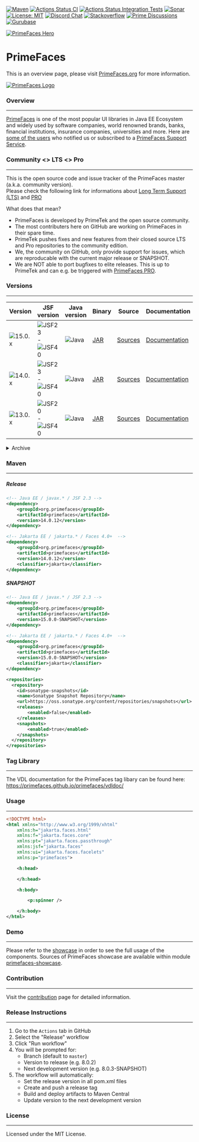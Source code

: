 [![Maven](https://img.shields.io/maven-central/v/org.primefaces/primefaces.svg)](https://repo.maven.apache.org/maven2/org/primefaces/primefaces/)
[![Actions Status CI](https://github.com/primefaces/primefaces/workflows/CI/badge.svg)](https://github.com/primefaces/primefaces/actions/workflows/build.yml)
[![Actions Status Integration Tests](https://github.com/primefaces/primefaces/workflows/IT/badge.svg)](https://github.com/primefaces/primefaces/actions/workflows/nightly.yml)
[![Sonar](https://sonarcloud.io/api/project_badges/measure?project=org.primefaces%3Aprimefaces&metric=alert_status)](https://sonarcloud.io/dashboard?id=org.primefaces%3Aprimefaces)
[![License: MIT](https://img.shields.io/badge/License-MIT-yellow.svg)](https://opensource.org/licenses/MIT)
[![Discord Chat](https://img.shields.io/discord/557940238991753223.svg?color=7289da&label=chat&logo=discord)](https://discord.gg/gzKFYnpmCY)
[![Stackoverflow](https://img.shields.io/badge/StackOverflow-primefaces-chocolate.svg)](https://stackoverflow.com/questions/tagged/primefaces+jsf)
[![Prime Discussions](https://img.shields.io/github/discussions-search?query=org%3Aprimefaces&logo=github&label=Prime%20Discussions&link=https%3A%2F%2Fgithub.com%2Forgs%2Fprimefaces%2Fdiscussions)](https://github.com/orgs/primefaces/discussions)
[![Gurubase](https://img.shields.io/badge/Gurubase-Ask%20PrimeFaces%20Guru-006BFF)](https://gurubase.io/g/primefaces)

[![PrimeFaces Hero](https://www.primefaces.org/wp-content/uploads/2021/10/PrimeFaces-GitHub-2021Q4.jpg "PrimeFaces Hero")](https://www.primefaces.org/showcase)

# PrimeFaces

This is an overview page, please visit [PrimeFaces.org](https://www.primefaces.org) for more information.

[![PrimeFaces Logo](https://www.primefaces.org/wp-content/uploads/2016/10/prime_logo_new.png)](https://www.primefaces.org/showcase)

### Overview
***

[PrimeFaces](https://www.primefaces.org/) is one of the most popular UI libraries in Java EE Ecosystem and widely used by software companies, world renowned brands, banks, financial institutions, insurance companies, universities and more. Here are [some of the users](https://www.primefaces.org/whouses) who notified us or subscribed to a [PrimeFaces Support Service](https://www.primefaces.org/support).

### Community <> LTS <> Pro
***

This is the open source code and issue tracker of the PrimeFaces master (a.k.a. community version).  
Please check the following link for informations about [Long Term Support (LTS)](https://www.primefaces.org/showcase/lts.xhtml) and [PRO](https://www.primefaces.org/support/)  

What does that mean?
- PrimeFaces is developed by PrimeTek and the open source community.
- The most contributers here on GitHub are working on PrimeFaces in their spare time.
- PrimeTek pushes fixes and new features from their closed source LTS and Pro repositories to the community edition.
- We, the community on GitHub, only provide support for issues, which are reproducable with the current major release or SNAPSHOT.
- We are NOT able to port bugfixes to elite releases. This is up to PrimeTek and can e.g. be triggered with [PrimeFaces PRO](https://www.primefaces.org/support/).

### Versions
***

Version | JSF version | Java version | Binary | Source | Documentation | Showcase Binary
------------ | ------------- | ------------- | -------------  | ------------- | ------------- | ------------- |
![15.0.x](https://img.shields.io/maven-central/v/org.primefaces/primefaces.svg?versionPrefix=15&color=cyan)| ![JSF23](https://img.shields.io/badge/JSF-2.3-purple.svg) -  ![JSF40](https://img.shields.io/badge/JSF-4.0-green.svg) | ![Java](https://img.shields.io/badge/Java%2011+-blue.svg) | [JAR](https://search.maven.org/remotecontent?filepath=org/primefaces/primefaces/15.0.0-RC1/primefaces-15.0.0-RC1.jar)  | [Sources](https://search.maven.org/remotecontent?filepath=org/primefaces/primefaces/15.0.0-RC1/primefaces-15.0.0-RC1-sources.jar) | [Documentation](https://primefaces.github.io/primefaces/15_0_0/#/) | [WAR](https://repo1.maven.org/maven2/org/primefaces/primefaces-showcase/15.0.0-RC1/primefaces-showcase-15.0.0-RC1.war)
![14.0.x](https://img.shields.io/maven-central/v/org.primefaces/primefaces.svg?versionPrefix=14&color=cyan)| ![JSF23](https://img.shields.io/badge/JSF-2.3-purple.svg) -  ![JSF40](https://img.shields.io/badge/JSF-4.0-green.svg) | ![Java](https://img.shields.io/badge/Java%2011+-blue.svg) | [JAR](https://search.maven.org/remotecontent?filepath=org/primefaces/primefaces/14.0.12/primefaces-14.0.12.jar)  | [Sources](https://search.maven.org/remotecontent?filepath=org/primefaces/primefaces/14.0.12/primefaces-14.0.12-sources.jar) | [Documentation](https://primefaces.github.io/primefaces/14_0_0/#/) | [WAR](https://repo1.maven.org/maven2/org/primefaces/primefaces-showcase/14.0.12/primefaces-showcase-14.0.12.war)
![13.0.x](https://img.shields.io/maven-central/v/org.primefaces/primefaces.svg?versionPrefix=13&color=cyan)| ![JSF20](https://img.shields.io/badge/JSF-2.0-yellow.svg) -  ![JSF40](https://img.shields.io/badge/JSF-4.0-green.svg) |  ![Java](https://img.shields.io/badge/Java%208+-blue.svg) | [JAR](https://search.maven.org/remotecontent?filepath=org/primefaces/primefaces/13.0.10/primefaces-13.0.10.jar)  | [Sources](https://search.maven.org/remotecontent?filepath=org/primefaces/primefaces/13.0.10/primefaces-13.0.10-sources.jar) | [Documentation](https://primefaces.github.io/primefaces/13_0_0/#/) | [WAR](https://repo1.maven.org/maven2/org/primefaces/primefaces-showcase/13.0.10/primefaces-showcase-13.0.10.war)

<details>
  <summary>Archive</summary>
  

Version | JSF version | Java version | Binary | Source | Documentation
------------ | ------------- | ------------- | -------------  | ------------- | ------------- |
![12.0.x](https://img.shields.io/maven-central/v/org.primefaces/primefaces.svg?versionPrefix=12&color=cyan)| ![JSF20](https://img.shields.io/badge/JSF-2.0-yellow.svg) -  ![JSF40](https://img.shields.io/badge/JSF-4.0-green.svg) | ![Java](https://img.shields.io/badge/Java%208+-blue.svg) | [JAR](https://search.maven.org/remotecontent?filepath=org/primefaces/primefaces/12.0.0/primefaces-12.0.0.jar)  | [Sources](https://search.maven.org/remotecontent?filepath=org/primefaces/primefaces/12.0.0/primefaces-12.0.0-sources.jar) | [Documentation](https://primefaces.github.io/primefaces/12_0_0/#/) | [WAR](https://repo1.maven.org/maven2/org/primefaces/primefaces-showcase/12.0.0/primefaces-showcase-12.0.0.war)
11.0.0| 2.0 - 4.0 | 8 - ? | [primefaces-11.0.0.jar](https://search.maven.org/remotecontent?filepath=org/primefaces/primefaces/11.0.0/primefaces-11.0.0.jar)  | [primefaces-11.0.0-sources.jar](https://search.maven.org/remotecontent?filepath=org/primefaces/primefaces/11.0.0/primefaces-11.0.0-sources.jar) | [11.0.0 Documentation](https://primefaces.github.io/primefaces/11_0_0/#/)
10.0.0| 2.0 - 3.0 | 8 - ? | [primefaces-10.0.0.jar](https://search.maven.org/remotecontent?filepath=org/primefaces/primefaces/10.0.0/primefaces-10.0.0.jar)  | [primefaces-10.0.0-sources.jar](https://search.maven.org/remotecontent?filepath=org/primefaces/primefaces/10.0.0/primefaces-10.0.0-sources.jar) | [10.0.0 Documentation](https://primefaces.github.io/primefaces/10_0_0/#/)
8.0| 2.0 - 2.3 | 8 - ? | [primefaces-8.0.jar](https://search.maven.org/remotecontent?filepath=org/primefaces/primefaces/8.0/primefaces-8.0.jar)  | [primefaces-8.0-sources.jar](https://search.maven.org/remotecontent?filepath=org/primefaces/primefaces/8.0/primefaces-8.0-sources.jar) | [8.0 Documentation](https://primefaces.github.io/primefaces/8_0/#/)
7.0| 2.0 - 2.3 | 7 - ? | [primefaces-7.0.jar](https://search.maven.org/remotecontent?filepath=org/primefaces/primefaces/7.0/primefaces-7.0.jar)  | [primefaces-7.0-sources.jar](https://search.maven.org/remotecontent?filepath=org/primefaces/primefaces/7.0/primefaces-7.0-sources.jar) | [7.0 Documentation](https://primefaces.github.io/primefaces/7_0/#/)
6.2| 2.0 - 2.3 | 6 - ? | [primefaces-6.2.jar](https://search.maven.org/remotecontent?filepath=org/primefaces/primefaces/6.2/primefaces-6.2.jar)  | [primefaces-6.2-sources.jar](https://search.maven.org/remotecontent?filepath=org/primefaces/primefaces/6.2/primefaces-6.2-sources.jar) | [6.2 Documentation](https://www.primefaces.org/docs/guide/primefaces_user_guide_6_2.pdf)
6.1| 2.0 - 2.3 | 5 - ? | [primefaces-6.1.jar](http://search.maven.org/remotecontent?filepath=org/primefaces/primefaces/6.1/primefaces-6.1.jar)  | [primefaces-6.1-sources.jar](http://search.maven.org/remotecontent?filepath=org/primefaces/primefaces/6.1/primefaces-6.1-sources.jar) | [6.1 Documentation](https://www.primefaces.org/docs/guide/primefaces_user_guide_6_1.pdf)
6.0| 2.0 - 2.2 | 5 - ? | [primefaces-6.0.jar](https://search.maven.org/remotecontent?filepath=org/primefaces/primefaces/6.0/primefaces-6.0.jar)  | [primefaces-6.0-sources.jar](https://search.maven.org/remotecontent?filepath=org/primefaces/primefaces/6.0/primefaces-6.0-sources.jar) | [6.0 Documentation](https://www.primefaces.org/docs/guide/primefaces_user_guide_6_0.pdf)
5.3| 2.0 - 2.2 | 5 - ? | [primefaces-5.3.jar](https://search.maven.org/remotecontent?filepath=org/primefaces/primefaces/5.3/primefaces-5.3.jar)  | [primefaces-5.3-sources.jar](https://search.maven.org/remotecontent?filepath=org/primefaces/primefaces/5.3/primefaces-5.3-sources.jar) | [5.3 Documentation](https://www.primefaces.org/docs/guide/primefaces_user_guide_5_3.pdf)
5.2| 2.0 - 2.2 | 5 - ? | [primefaces-5.2.jar](https://search.maven.org/remotecontent?filepath=org/primefaces/primefaces/5.2/primefaces-5.2.jar)  | [primefaces-5.2-sources.jar](https://search.maven.org/remotecontent?filepath=org/primefaces/primefaces/5.2/primefaces-5.2-sources.jar) | [5.2 Documentation](https://www.primefaces.org/docs/guide/primefaces_user_guide_5_2.pdf)
5.1| 2.0 - 2.2 | 5 - ? | [primefaces-5.1.jar](https://search.maven.org/remotecontent?filepath=org/primefaces/primefaces/5.1/primefaces-5.1.jar)  | [primefaces-5.1-sources.jar](https://search.maven.org/remotecontent?filepath=org/primefaces/primefaces/5.1/primefaces-5.1-sources.jar) | [5.1 Documentation](https://www.primefaces.org/docs/guide/primefaces_user_guide_5_1.pdf)
</details>


### Maven
***

##### Release 

  ```xml
  <!-- Java EE / javax.* / JSF 2.3 -->
  <dependency>
      <groupId>org.primefaces</groupId>
      <artifactId>primefaces</artifactId>
      <version>14.0.12</version>
  </dependency>

  <!-- Jakarta EE / jakarta.* / Faces 4.0+  -->	
  <dependency>
      <groupId>org.primefaces</groupId>
      <artifactId>primefaces</artifactId>
      <version>14.0.12</version>
      <classifier>jakarta</classifier>
  </dependency>
  ```

##### SNAPSHOT

  ```xml
  <!-- Java EE / javax.* / JSF 2.3 -->
  <dependency>
      <groupId>org.primefaces</groupId>
      <artifactId>primefaces</artifactId>
      <version>15.0.0-SNAPSHOT</version>
  </dependency>

  <!-- Jakarta EE / jakarta.* / Faces 4.0+  -->
  <dependency>
      <groupId>org.primefaces</groupId>
      <artifactId>primefaces</artifactId>
      <version>15.0.0-SNAPSHOT</version>
      <classifier>jakarta</classifier>
  </dependency>

  <repositories>
    <repository>
      <id>sonatype-snapshots</id>
      <name>Sonatype Snapshot Repository</name>
      <url>https://oss.sonatype.org/content/repositories/snapshots</url>
      <releases>
          <enabled>false</enabled>
      </releases>
      <snapshots>
          <enabled>true</enabled>
      </snapshots>
    </repository>
  </repositories>
  ```

### Tag Library
***

The VDL documentation for the PrimeFaces tag libary can be found here: https://primefaces.github.io/primefaces/vdldoc/

### Usage
***

```xml
<!DOCTYPE html>
<html xmlns="http://www.w3.org/1999/xhtml"
	xmlns:h="jakarta.faces.html"
	xmlns:f="jakarta.faces.core"
	xmlns:pt="jakarta.faces.passthrough"
	xmlns:jsf="jakarta.faces"
	xmlns:ui="jakarta.faces.facelets"
	xmlns:p="primefaces">

	<h:head>

	</h:head>

	<h:body>

		<p:spinner />

	</h:body>
</html>

```

### Demo
***
Please refer to the [showcase](https://www.primefaces.org/showcase) in order to see the full usage of the components. Sources of PrimeFaces showcase are available within module [primefaces-showcase](https://github.com/primefaces/primefaces/tree/master/primefaces-showcase).

### Contribution
***
Visit the [contribution](./CONTRIBUTING.md) page for detailed information.

### Release Instructions
***

1. Go to the `Actions` tab in GitHub
2. Select the "Release" workflow
3. Click "Run workflow"
4. You will be prompted for:
   - Branch (default to `master`)
   - Version to release (e.g. 8.0.2)
   - Next development version (e.g. 8.0.3-SNAPSHOT)
5. The workflow will automatically:
   - Set the release version in all pom.xml files
   - Create and push a release tag
   - Build and deploy artifacts to Maven Central
   - Update version to the next development version


### License
***
Licensed under the MIT License.


